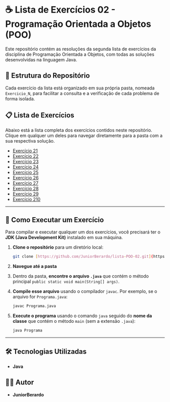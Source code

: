 # ☕ Lista de Exercícios 02 - Programação Orientada a Objetos (POO)

Este repositório contém as resoluções da segunda lista de exercícios da disciplina de Programação Orientada a Objetos, com todas as soluções desenvolvidas na linguagem Java.

## 📂 Estrutura do Repositório

Cada exercício da lista está organizado em sua própria pasta, nomeada `Exercicio_N`, para facilitar a consulta e a verificação de cada problema de forma isolada.

## 📋 Lista de Exercícios

Abaixo está a lista completa dos exercícios contidos neste repositório. Clique em qualquer um deles para navegar diretamente para a pasta com a sua respectiva solução.

* [Exercício 21](./Exercicio_21)
* [Exercício 22](./Exercicio_22)
* [Exercício 23](./Exercicio_23)
* [Exercício 24](./Exercicio_24)
* [Exercício 25](./Exercicio_25)
* [Exercício 26](./Exercicio_26)
* [Exercício 27](./Exercicio_27)
* [Exercício 28](./Exercicio_28)
* [Exercício 29](./Exercicio_29)
* [Exercício 210](./Exercicio_210)

---

## 🚀 Como Executar um Exercício

Para compilar e executar qualquer um dos exercícios, você precisará ter o **JDK (Java Development Kit)** instalado em sua máquina.

1.  **Clone o repositório** para um diretório local:
    ```bash
    git clone [https://github.com/JuniorBerardo/lista-POO-02.git](https://github.com/JuniorBerardo/lista-POO-02.git)
    ```

2.  **Navegue até a pasta** 

3.  Dentro da pasta, **encontre o arquivo `.java`** que contém o método principal `public static void main(String[] args)`.

4.  **Compile esse arquivo** usando o compilador `javac`. Por exemplo, se o arquivo for `Programa.java`:
    ```bash
    javac Programa.java
    ```

5.  **Execute o programa** usando o comando `java` seguido do **nome da classe** que contém o método `main` (sem a extensão `.java`):
    ```bash
    java Programa
    ```

---

## 🛠️ Tecnologias Utilizadas

* **Java**

## 👨‍💻 Autor

* **JuniorBerardo**
